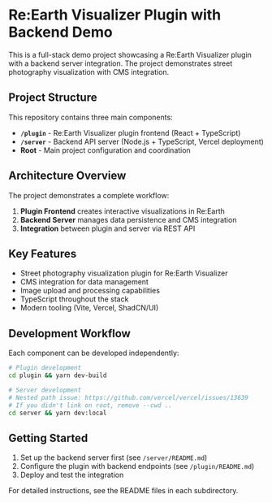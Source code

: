 # Re:Earth Visualizer Plugin with Backend Demo

This is a full-stack demo project showcasing a Re:Earth Visualizer plugin with a backend server integration. The project demonstrates street photography visualization with CMS integration.

## Project Structure

This repository contains three main components:

- **`/plugin`** - Re:Earth Visualizer plugin frontend (React + TypeScript)
- **`/server`** - Backend API server (Node.js + TypeScript, Vercel deployment)
- **Root** - Main project configuration and coordination

## Architecture Overview

The project demonstrates a complete workflow:

1. **Plugin Frontend** creates interactive visualizations in Re:Earth
2. **Backend Server** manages data persistence and CMS integration
3. **Integration** between plugin and server via REST API

## Key Features

- Street photography visualization plugin for Re:Earth Visualizer
- CMS integration for data management
- Image upload and processing capabilities
- TypeScript throughout the stack
- Modern tooling (Vite, Vercel, ShadCN/UI)

## Development Workflow

Each component can be developed independently:

```bash
# Plugin development
cd plugin && yarn dev-build

# Server development
# Nested path issue: https://github.com/vercel/vercel/issues/13639
# If you didn't link on root, remove --cwd ..
cd server && yarn dev:local
```

## Getting Started

1. Set up the backend server first (see `/server/README.md`)
2. Configure the plugin with backend endpoints (see `/plugin/README.md`)
3. Deploy and test the integration

For detailed instructions, see the README files in each subdirectory.
